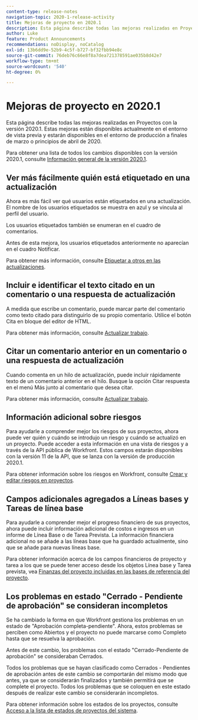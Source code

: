 ```yaml
---
content-type: release-notes
navigation-topic: 2020-1-release-activity
title: Mejoras de proyecto en 2020.1
description: Esta página describe todas las mejoras realizadas en Proyectos con la versión 2020.1. Estas mejoras están disponibles actualmente en el entorno de vista previa y estarán disponibles en el entorno de producción a finales de marzo o principios de abril de 2020.
author: Luke
feature: Product Announcements
recommendations: noDisplay, noCatalog
exl-id: 13b6dd9e-52b9-4c5f-b727-bf32fbb94e8c
source-git-commit: 76deb76c66e8f8a7dea721378591ae035b8d42e7
workflow-type: tm+mt
source-wordcount: '540'
ht-degree: 0%

---
```


# Mejoras de proyecto en 2020.1

Esta página describe todas las mejoras realizadas en Proyectos con la versión 2020.1. Estas mejoras están disponibles actualmente en el entorno de vista previa y estarán disponibles en el entorno de producción a finales de marzo o principios de abril de 2020.

Para obtener una lista de todos los cambios disponibles con la versión 2020.1, consulte [Información general de la versión 2020.1](../../../product-announcements/product-releases/2020.1-release-activity/2020.1-release-overview.md).

## Ver más fácilmente quién está etiquetado en una actualización

Ahora es más fácil ver qué usuarios están etiquetados en una actualización. El nombre de los usuarios etiquetados se muestra en azul y se vincula al perfil del usuario.

Los usuarios etiquetados también se enumeran en el cuadro de comentarios.

Antes de esta mejora, los usuarios etiquetados anteriormente no aparecían en el cuadro Notificar.

Para obtener más información, consulte [Etiquetar a otros en las actualizaciones](../../../workfront-basics/updating-work-items-and-viewing-updates/tag-others-on-updates.md).

## Incluir e identificar el texto citado en un comentario o una respuesta de actualización

A medida que escribe un comentario, puede marcar parte del comentario como texto citado para distinguirlo de su propio comentario. Utilice el botón Cita en bloque del editor de HTML.

Para obtener más información, consulte [Actualizar trabajo](../../../workfront-basics/updating-work-items-and-viewing-updates/update-work.md).


## Citar un comentario anterior en un comentario o una respuesta de actualización

Cuando comenta en un hilo de actualización, puede incluir rápidamente texto de un comentario anterior en el hilo. Busque la opción Citar respuesta en el menú Más junto al comentario que desea citar.

Para obtener más información, consulte [Actualizar trabajo](../../../workfront-basics/updating-work-items-and-viewing-updates/update-work.md).

## Información adicional sobre riesgos

Para ayudarle a comprender mejor los riesgos de sus proyectos, ahora puede ver quién y cuándo se introdujo un riesgo y cuándo se actualizó en un proyecto. Puede acceder a esta información en una vista de riesgos y a través de la API pública de Workfront. Estos campos estarán disponibles con la versión 11 de la API, que se lanza con la versión de producción 2020.1.

Para obtener información sobre los riesgos en Workfront, consulte [Crear y editar riesgos en proyectos](../../../manage-work/projects/define-a-business-case/create-edit-risks-on-projects.md).

## Campos adicionales agregados a Líneas bases y Tareas de línea base

Para ayudarle a comprender mejor el progreso financiero de sus proyectos, ahora puede incluir información adicional de costos e ingresos en un informe de Línea Base o de Tarea Prevista. La información financiera adicional no se añade a las líneas base que ha guardado actualmente, sino que se añade para nuevas líneas base.

Para obtener información acerca de los campos financieros de proyecto y tarea a los que se puede tener acceso desde los objetos Línea base y Tarea prevista, vea [Finanzas del proyecto incluidas en las bases de referencia del proyecto](../../../manage-work/projects/project-finances/project-finances-included-in-project-baselines.md).

## Los problemas en estado &quot;Cerrado - Pendiente de aprobación&quot; se consideran incompletos

Se ha cambiado la forma en que Workfront gestiona los problemas en un estado de &quot;Aprobación completa-pendiente&quot;. Ahora, estos problemas se perciben como Abiertos y el proyecto no puede marcarse como Completo hasta que se resuelva la aprobación.

Antes de este cambio, los problemas con el estado &quot;Cerrado-Pendiente de aprobación&quot; se consideraban Cerrados.

Todos los problemas que se hayan clasificado como Cerrados - Pendientes de aprobación antes de este cambio se comportarán del mismo modo que antes, ya que se considerarán finalizados y también permitirá que se complete el proyecto. Todos los problemas que se coloquen en este estado después de realizar este cambio se considerarán incompletos.

Para obtener información sobre los estados de los proyectos, consulte [Acceso a la lista de estados de proyectos del sistema](../../../administration-and-setup/customize-workfront/creating-custom-status-and-priority-labels/project-statuses.md).

